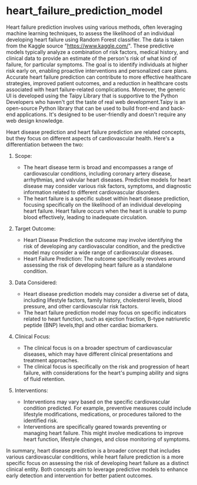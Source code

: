 # heart_failure_prediction_model
Heart failure prediction involves using various methods, often leveraging machine learning techniques, to assess the likelihood of an individual developing heart failure using Random Forest classifier. The data is taken from the Kaggle source "https://www.kaggle.com/". These predictive models typically analyze a combination of risk factors, medical history, and clinical data to provide an estimate of the person's risk of what kind of failure, for particular symptoms. The goal is to identify individuals at higher risk early on, enabling proactive interventions and personalized care plans. Accurate heart failure prediction can contribute to more effective healthcare strategies, improved patient outcomes, and a reduction in healthcare costs associated with heart failure-related complications.
Moreover, the generic UI is developed using the Taipy Library that is supportive to the Python Developers who haven't got the taste of real web development.Taipy is an open-source Python library that can be used to build front-end and back-end applications. It's designed to be user-friendly and doesn't require any web design knowledge. 

Heart disease prediction and heart failure prediction are related concepts, but they focus on different aspects of cardiovascular health. Here's a differentiation between the two:

1. Scope:
   - The heart disease term is broad and encompasses a range of cardiovascular conditions, including coronary artery disease, arrhythmias, and valvular heart diseases. Predictive models for heart disease may consider various risk factors, symptoms, and diagnostic information related to different cardiovascular disorders.
   - The heart failure is a specific subset within heart disease prediction, focusing specifically on the likelihood of an individual developing heart failure. Heart failure occurs when the heart is unable to pump blood effectively, leading to inadequate circulation.

2. Target Outcome:
   - Heart Disease Prediction the outcome may involve identifying the risk of developing any cardiovascular condition, and the predictive model may consider a wide range of cardiovascular diseases.
   - Heart Failure Prediction: The outcome specifically revolves around assessing the risk of developing heart failure as a standalone condition.

3. Data Considered:
   - Heart disease prediction models may consider a diverse set of data, including lifestyle factors, family history, cholesterol levels, blood pressure, and other cardiovascular risk factors.
   - The heart failure prediction model may focus on specific indicators related to heart function, such as ejection fraction, B-type natriuretic peptide (BNP) levels,thpl and other cardiac biomarkers.

4. Clinical Focus:
   - The clinical focus is on a broader spectrum of cardiovascular diseases, which may have different clinical presentations and treatment approaches.
   - The clinical focus is specifically on the risk and progression of heart failure, with considerations for the heart's pumping ability and signs of fluid retention.

5. Interventions:
   - Interventions may vary based on the specific cardiovascular condition predicted. For example, preventive measures could include lifestyle modifications, medications, or procedures tailored to the identified risk.
   - Interventions are specifically geared towards preventing or managing heart failure. This might involve medications to improve heart function, lifestyle changes, and close monitoring of symptoms.

In summary, heart disease prediction is a broader concept that includes various cardiovascular conditions, while heart failure prediction is a more specific focus on assessing the risk of developing heart failure as a distinct clinical entity. Both concepts aim to leverage predictive models to enhance early detection and intervention for better patient outcomes.
